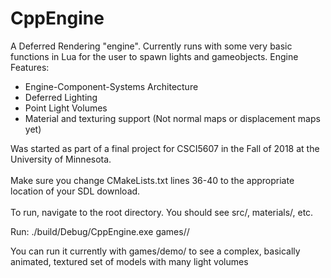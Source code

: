 # CppEngine

A Deferred Rendering "engine". Currently runs with some very basic functions in Lua for the user to spawn lights and gameobjects.
Engine Features:
- Engine-Component-Systems Architecture
- Deferred Lighting
- Point Light Volumes
- Material and texturing support (Not normal maps or displacement maps yet)

Was started as part of a final project for CSCI5607 in the Fall of 2018 at the University of Minnesota.
</br>
</br>
Make sure you change CMakeLists.txt lines 36-40 to the appropriate location of your SDL download.
</br>
</br>
To run, navigate to the root directory. You should see src/, materials/, etc.

Run: ./build/Debug/CppEngine.exe games/<gameFolder>/

You can run it currently with games/demo/ to see a complex, basically animated, textured set of models with many light volumes
